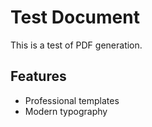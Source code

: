 # Test Document
This is a test of PDF generation.

## Features
- Professional templates
- Modern typography
